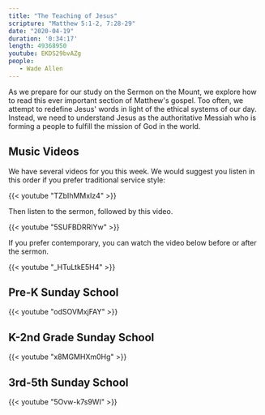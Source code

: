 ```yaml
---
title: "The Teaching of Jesus"
scripture: "Matthew 5:1-2, 7:28-29"
date: "2020-04-19"
duration: '0:34:17' 
length: 49368950
youtube: EKDS29bvAZg
people:
   - Wade Allen
---
```


As we prepare for our study on the Sermon on the Mount, we explore how to read this ever important section of Matthew's gospel. Too often, we attempt to redefine Jesus' words in light of the ethical systems of our day. Instead, we need to understand Jesus as the authoritative Messiah who is forming a people to fulfill the mission of God in the world.

## Music Videos

We have several videos for you this week. We would suggest you listen in this order if you prefer traditional service style:

{{< youtube "TZbIhMMxIz4" >}}

Then listen to the sermon, followed by this video.

{{< youtube "5SUFBDRRIYw" >}}

If you prefer contemporary, you can watch the video below before or after the sermon.

{{< youtube "_HTuLtkE5H4" >}}

## Pre-K Sunday School

{{< youtube "odSOVMxjFAY" >}}

## K-2nd Grade Sunday School

{{< youtube "x8MGMHXm0Hg" >}}

## 3rd-5th Sunday School

{{< youtube "5Ovw-k7s9WI" >}}




